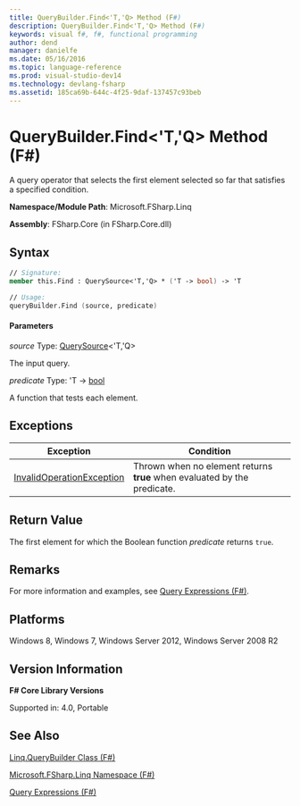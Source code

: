 ```yaml
---
title: QueryBuilder.Find<'T,'Q> Method (F#)
description: QueryBuilder.Find<'T,'Q> Method (F#)
keywords: visual f#, f#, functional programming
author: dend
manager: danielfe
ms.date: 05/16/2016
ms.topic: language-reference
ms.prod: visual-studio-dev14
ms.technology: devlang-fsharp
ms.assetid: 185ca69b-644c-4f25-9daf-137457c93beb
---
```


# QueryBuilder.Find<'T,'Q> Method (F#)

A query operator that selects the first element selected so far that satisfies a specified condition.

**Namespace/Module Path**: Microsoft.FSharp.Linq

**Assembly**: FSharp.Core (in FSharp.Core.dll)


## Syntax

```fsharp
// Signature:
member this.Find : QuerySource<'T,'Q> * ('T -> bool) -> 'T

// Usage:
queryBuilder.Find (source, predicate)
```

#### Parameters
*source*
Type: [QuerySource](https://msdn.microsoft.com/library/873589c1-c5dc-47d9-8abf-fee7258dfb00)&lt;'T,'Q&gt;


The input query.


*predicate*
Type: 'T -&gt; [bool](https://msdn.microsoft.com/library/89c0cf9c-49ce-4207-a3be-555851a67dd5)


A function that tests each element.


## Exceptions
|Exception|Condition|
|----|----|
|[InvalidOperationException](https://msdn.microsoft.com/library/system.invalidoperationexception.aspx)|Thrown when no element returns **true** when evaluated by the predicate.|


## Return Value
The first element for which the Boolean function *predicate* returns `true`.

## Remarks
For more information and examples, see [Query Expressions (F#)](https://msdn.microsoft.com/library/ff72235c-3ad8-4215-8679-2754484823db).

## Platforms
Windows 8, Windows 7, Windows Server 2012, Windows Server 2008 R2

## Version Information
**F# Core Library Versions**

Supported in: 4.0, Portable

## See Also
[Linq.QueryBuilder Class &#40;F&#35;&#41;](Linq.QueryBuilder-Class-%5BFSharp%5D.md)

[Microsoft.FSharp.Linq Namespace &#40;F&#35;&#41;](Microsoft.FSharp.Linq-Namespace-%5BFSharp%5D.md)

[Query Expressions (F#)](https://msdn.microsoft.com/library/ff72235c-3ad8-4215-8679-2754484823db)
